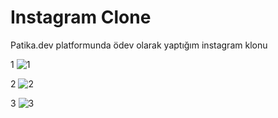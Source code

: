 # Instagram Clone
 Patika.dev platformunda ödev olarak yaptığım instagram klonu

1
![1](https://user-images.githubusercontent.com/118760940/224703485-934d2fe3-87b3-410b-8f92-04a63e8d79c7.png)

2
![2](https://user-images.githubusercontent.com/118760940/224703504-6cd7b56d-c9f9-4e19-9ba3-0ce3e70aed3d.png)

3
![3](https://user-images.githubusercontent.com/118760940/224703526-4bc283a4-d1d3-4fb9-b058-44552302a824.png)
